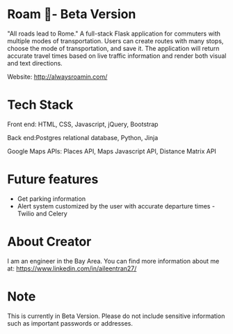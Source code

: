 # Roam 🚀- Beta Version
"All roads lead to Rome." A full-stack Flask application for commuters with multiple modes of transportation. Users can create routes with many stops, choose the mode of transportation, and save it. The application will return accurate travel times based on live traffic information and render both visual and text directions. 

Website: http://alwaysroamin.com/

# Tech Stack
Front end: HTML, CSS, Javascript, jQuery, Bootstrap

Back end:Postgres relational database, Python, Jinja

Google Maps APIs: Places API, Maps Javascript API, Distance Matrix API

# Future features

- Get parking information
- Alert system customized by the user with accurate departure times - Twilio and Celery

# About Creator
I am an engineer in the Bay Area. You can find more information about me at: https://www.linkedin.com/in/aileentran27/

# Note
This is currently in Beta Version. Please do not include sensitive information such as important passwords or addresses. 
